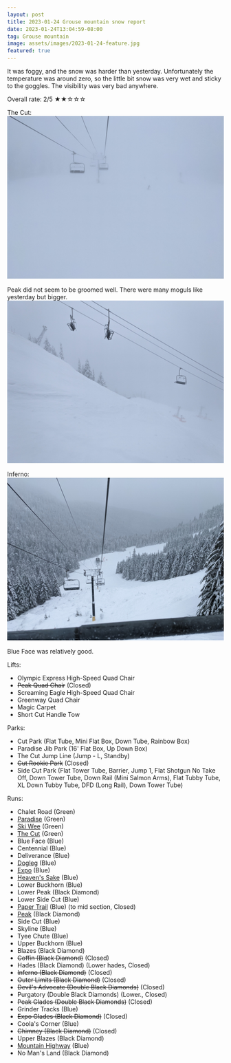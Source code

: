 ```yaml
---
layout: post
title: 2023-01-24 Grouse mountain snow report
date: 2023-01-24T13:04:59-08:00
tag: Grouse mountain
image: assets/images/2023-01-24-feature.jpg
featured: true
---
```


It was foggy, and the snow was harder than yesterday. Unfortunately the temperature was around zero, so the little bit snow was very wet and sticky to the goggles. The visibility was very bad anywhere.

Overall rate: 2/5 ★★☆☆☆

The Cut:
![](/assets/images/2023-01-24-the-cut.jpg)

Peak did not seem to be groomed well. There were many moguls like yesterday but bigger.
![](/assets/images/2023-01-24-peak.jpg)

Inferno:
![](/assets/images/2023-01-24-inferno.jpg)

Blue Face was relatively good.

Lifts:

* Olympic Express High-Speed Quad Chair
* <del>Peak Quad Chair</del> (Closed)
* Screaming Eagle High-Speed Quad Chair
* Greenway Quad Chair
* Magic Carpet
* Short Cut Handle Tow

Parks:

* Cut Park (Flat Tube, Mini Flat Box, Down Tube, Rainbow Box)
* Paradise Jib Park (16' Flat Box, Up Down Box)
* The Cut Jump Line (Jump - L, Standby)
* <del>Cut Rookie Park</del> (Closed)
* Side Cut Park (Flat Tower Tube, Barrier, Jump 1, Flat Shotgun No Take Off, Down Tower Tube, Down Rail (Mini Salmon Arms), Flat Tubby Tube, XL Down Tubby Tube, DFD (Long Rail), Down Tower Tube)

Runs:

* Chalet Road (Green)
* [Paradise](/grouse/paradise) (Green)
* [Ski Wee](/magic-carpet/) (Green)
* [The Cut](/grouse/the-cut/) (Green)
* Blue Face (Blue)
* Centennial (Blue)
* Deliverance (Blue)
* [Dogleg](/dogleg/) (Blue)
* [Expo](/grouse/expo/) (Blue)
* [Heaven's Sake](/heavens-sake/) (Blue)
* Lower Buckhorn (Blue)
* Lower Peak (Black Diamond)
* Lower Side Cut (Blue)
* [Paper Trail](/paper-trail/) (Blue) (to mid section, Closed)
* [Peak](/grouse/peak/) (Black Diamond)
* Side Cut (Blue)
* Skyline (Blue)
* Tyee Chute (Blue)
* Upper Buckhorn (Blue)
* Blazes (Black Diamond)
* <del>Coffin (Black Diamond)</del> (Closed)
* Hades (Black Diamond) (Lower hades, Closed)
* <del>Inferno (Black Diamond)</del> (Closed)
* <del>Outer Limits (Black Diamond)</del> (Closed)
* <del>Devil's Advocate (Double Black Diamonds)</del> (Closed)
* Purgatory (Double Black Diamonds) (Lower., Closed)
* <del>Peak Glades (Double Black Diamonds)</del> (Closed)
* Grinder Tracks (Blue)
* <del>Expo Glades (Black Diamond)</del> (Closed)
* Coola's Corner (Blue)
* <del>Chimney (Black Diamond)</del> (Closed)
* Upper Blazes (Black Diamond)
* [Mountain Highway](/grouse/mountain-highway/) (Blue)
* No Man's Land (Black Diamond)


